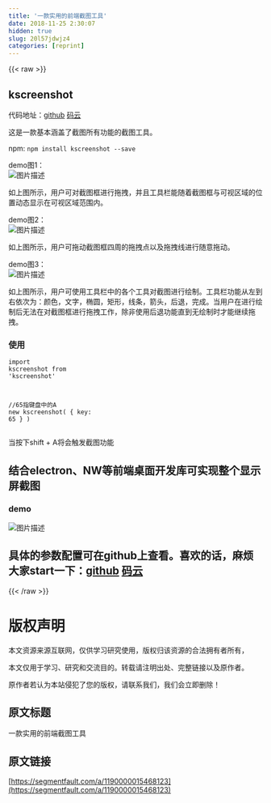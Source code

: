 ```yaml
---
title: '一款实用的前端截图工具' 
date: 2018-11-25 2:30:07
hidden: true
slug: 20l57jdwjz4
categories: [reprint]
---
```


{{< raw >}}
<h2 id="articleHeader0">kscreenshot</h2><p>&#x4EE3;&#x7801;&#x5730;&#x5740;&#xFF1A;<a href="https://github.com/kejiacheng/kscreenshot" rel="nofollow noreferrer" target="_blank">github</a> <a href="https://gitee.com/kejiacheng/kscreenshot" rel="nofollow noreferrer" target="_blank">&#x7801;&#x4E91;</a></p><p>&#x8FD9;&#x662F;&#x4E00;&#x6B3E;&#x57FA;&#x672C;&#x6DB5;&#x76D6;&#x4E86;&#x622A;&#x56FE;&#x6240;&#x6709;&#x529F;&#x80FD;&#x7684;&#x622A;&#x56FE;&#x5DE5;&#x5177;&#x3002;</p><p>npm: <code>npm install kscreenshot --save</code></p><p>demo&#x56FE;1&#xFF1A;<br><span class="img-wrap"><img data-src="/img/bVbc333?w=394&amp;h=325" src="https://static.alili.tech/img/bVbc333?w=394&amp;h=325" alt="&#x56FE;&#x7247;&#x63CF;&#x8FF0;" title="&#x56FE;&#x7247;&#x63CF;&#x8FF0;" style="cursor:pointer;display:inline"></span></p><p>&#x5982;&#x4E0A;&#x56FE;&#x6240;&#x793A;&#xFF0C;&#x7528;&#x6237;&#x53EF;&#x5BF9;&#x622A;&#x56FE;&#x6846;&#x8FDB;&#x884C;&#x62D6;&#x62FD;&#xFF0C;&#x5E76;&#x4E14;&#x5DE5;&#x5177;&#x680F;&#x80FD;&#x968F;&#x7740;&#x622A;&#x56FE;&#x6846;&#x4E0E;&#x53EF;&#x89C6;&#x533A;&#x57DF;&#x7684;&#x4F4D;&#x7F6E;&#x52A8;&#x6001;&#x663E;&#x793A;&#x5728;&#x53EF;&#x89C6;&#x533A;&#x57DF;&#x8303;&#x56F4;&#x5185;&#x3002;</p><p>demo&#x56FE;2&#xFF1A;<br><span class="img-wrap"><img data-src="/img/bVbc334?w=394&amp;h=325" src="https://static.alili.tech/img/bVbc334?w=394&amp;h=325" alt="&#x56FE;&#x7247;&#x63CF;&#x8FF0;" title="&#x56FE;&#x7247;&#x63CF;&#x8FF0;" style="cursor:pointer;display:inline"></span></p><p>&#x5982;&#x4E0A;&#x56FE;&#x6240;&#x793A;&#xFF0C;&#x7528;&#x6237;&#x53EF;&#x62D6;&#x52A8;&#x622A;&#x56FE;&#x6846;&#x56DB;&#x5468;&#x7684;&#x62D6;&#x62FD;&#x70B9;&#x4EE5;&#x53CA;&#x62D6;&#x62FD;&#x7EBF;&#x8FDB;&#x884C;&#x968F;&#x610F;&#x62D6;&#x52A8;&#x3002;</p><p>demo&#x56FE;3&#xFF1A;<br><span class="img-wrap"><img data-src="/img/bVbfh6b?w=252&amp;h=31" src="https://static.alili.tech/img/bVbfh6b?w=252&amp;h=31" alt="&#x56FE;&#x7247;&#x63CF;&#x8FF0;" title="&#x56FE;&#x7247;&#x63CF;&#x8FF0;" style="cursor:pointer;display:inline"></span></p><p>&#x5982;&#x4E0A;&#x56FE;&#x6240;&#x793A;&#xFF0C;&#x7528;&#x6237;&#x53EF;&#x4F7F;&#x7528;&#x5DE5;&#x5177;&#x680F;&#x4E2D;&#x7684;&#x5404;&#x4E2A;&#x5DE5;&#x5177;&#x5BF9;&#x622A;&#x56FE;&#x8FDB;&#x884C;&#x7ED8;&#x5236;&#x3002;&#x5DE5;&#x5177;&#x680F;&#x529F;&#x80FD;&#x4ECE;&#x5DE6;&#x5230;&#x53F3;&#x4F9D;&#x6B21;&#x4E3A;&#xFF1A;&#x989C;&#x8272;&#xFF0C;&#x6587;&#x5B57;&#xFF0C;&#x692D;&#x5706;&#xFF0C;&#x77E9;&#x5F62;&#xFF0C;&#x7EBF;&#x6761;&#xFF0C;&#x7BAD;&#x5934;&#xFF0C;&#x540E;&#x9000;&#xFF0C;&#x5B8C;&#x6210;&#x3002;&#x5F53;&#x7528;&#x6237;&#x5728;&#x8FDB;&#x884C;&#x7ED8;&#x5236;&#x540E;&#x65E0;&#x6CD5;&#x5728;&#x5BF9;&#x622A;&#x56FE;&#x6846;&#x8FDB;&#x884C;&#x62D6;&#x62FD;&#x5DE5;&#x4F5C;&#xFF0C;&#x9664;&#x975E;&#x4F7F;&#x7528;&#x540E;&#x9000;&#x529F;&#x80FD;&#x76F4;&#x5230;&#x65E0;&#x7ED8;&#x5236;&#x65F6;&#x624D;&#x80FD;&#x7EE7;&#x7EED;&#x62D6;&#x62FD;&#x3002;</p><h3 id="articleHeader1">&#x4F7F;&#x7528;</h3><div class="widget-codetool" style="display:none"><div class="widget-codetool--inner"><span class="selectCode code-tool" data-toggle="tooltip" data-placement="top" title="" data-original-title="&#x5168;&#x9009;"></span> <span type="button" class="copyCode code-tool" data-toggle="tooltip" data-placement="top" data-clipboard-text="import kscreenshot from &apos;kscreenshot&apos;

//65&#x6307;&#x952E;&#x76D8;&#x4E2D;&#x7684;A
new kscreenshot(
    {
        key: 65 
    }
)" title="" data-original-title="&#x590D;&#x5236;"></span> <span type="button" class="saveToNote code-tool" data-toggle="tooltip" data-placement="top" title="" data-original-title="&#x653E;&#x8FDB;&#x7B14;&#x8BB0;"></span></div></div><pre class="hljs gradle"><code><span class="hljs-keyword">import</span> kscreenshot <span class="hljs-keyword">from</span> <span class="hljs-string">&apos;kscreenshot&apos;</span>

<span class="hljs-comment">//65&#x6307;&#x952E;&#x76D8;&#x4E2D;&#x7684;A</span>
<span class="hljs-keyword">new</span> kscreenshot(
    {
        key: <span class="hljs-number">65</span> 
    }
)</code></pre><p>&#x5F53;&#x6309;&#x4E0B;shift + A&#x5C06;&#x4F1A;&#x89E6;&#x53D1;&#x622A;&#x56FE;&#x529F;&#x80FD;</p><h2 id="articleHeader2">&#x7ED3;&#x5408;electron&#x3001;NW&#x7B49;&#x524D;&#x7AEF;&#x684C;&#x9762;&#x5F00;&#x53D1;&#x5E93;&#x53EF;&#x5B9E;&#x73B0;&#x6574;&#x4E2A;&#x663E;&#x793A;&#x5C4F;&#x622A;&#x56FE;</h2><h3 id="articleHeader3">demo</h3><p><span class="img-wrap"><img data-src="/img/bVbfh6L?w=1575&amp;h=827" src="https://static.alili.tech/img/bVbfh6L?w=1575&amp;h=827" alt="&#x56FE;&#x7247;&#x63CF;&#x8FF0;" title="&#x56FE;&#x7247;&#x63CF;&#x8FF0;" style="cursor:pointer"></span></p><h2 id="articleHeader4">&#x5177;&#x4F53;&#x7684;&#x53C2;&#x6570;&#x914D;&#x7F6E;&#x53EF;&#x5728;github&#x4E0A;&#x67E5;&#x770B;&#x3002;&#x559C;&#x6B22;&#x7684;&#x8BDD;&#xFF0C;&#x9EBB;&#x70E6;&#x5927;&#x5BB6;start&#x4E00;&#x4E0B;&#xFF1A;<a href="https://github.com/kejiacheng/kscreenshot" rel="nofollow noreferrer" target="_blank">github</a> <a href="https://gitee.com/kejiacheng/kscreenshot" rel="nofollow noreferrer" target="_blank">&#x7801;&#x4E91;</a></h2>
{{< /raw >}}

# 版权声明
本文资源来源互联网，仅供学习研究使用，版权归该资源的合法拥有者所有，

本文仅用于学习、研究和交流目的。转载请注明出处、完整链接以及原作者。

原作者若认为本站侵犯了您的版权，请联系我们，我们会立即删除！

## 原文标题
一款实用的前端截图工具

## 原文链接
[https://segmentfault.com/a/1190000015468123](https://segmentfault.com/a/1190000015468123)


